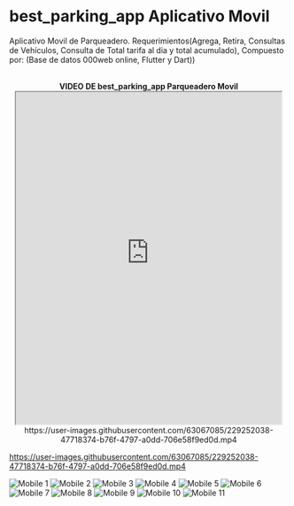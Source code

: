 # best_parking_app Aplicativo Movil

Aplicativo Movil de Parqueadero. Requerimientos(Agrega, Retira, Consultas de Vehículos, Consulta de Total tarifa al dia y total acumulado), Compuesto por: (Base de datos 000web online, Flutter y Dart))

<p align="center">
<br>
<label><b>VIDEO DE best_parking_app Parqueadero Movil</b></label>
<iframe width="480" height="600" src="https://user-images.githubusercontent.com/63067085/229252038-47718374-b76f-4797-a0dd-706e58f9ed0d.mp4"></iframe>   
<label>https://user-images.githubusercontent.com/63067085/229252038-47718374-b76f-4797-a0dd-706e58f9ed0d.mp4</label>
<br>
</p>

<div align="center">

</div>

https://user-images.githubusercontent.com/63067085/229252038-47718374-b76f-4797-a0dd-706e58f9ed0d.mp4

![Mobile 1](https://user-images.githubusercontent.com/63067085/187354251-4e6ad15c-c1f6-477b-a040-5a653aefcc84.PNG)
![Mobile 2](https://user-images.githubusercontent.com/63067085/187354255-747b2019-f4c8-4232-ab53-0f6cb92572ef.PNG)
![Mobile 3](https://user-images.githubusercontent.com/63067085/187354258-b8432b1f-0547-4458-8d0e-1fb3efa5cc61.PNG)
![Mobile 4](https://user-images.githubusercontent.com/63067085/187354260-12b57657-1f4e-4f73-bfa1-30c0deb97f79.PNG)
![Mobile 5](https://user-images.githubusercontent.com/63067085/187354262-c1c96d53-e7cc-4693-a4c3-5cc58d9e7eeb.PNG)
![Mobile 6](https://user-images.githubusercontent.com/63067085/187354266-73454b13-2f49-4984-8b58-4995ab879a87.PNG)
![Mobile 7](https://user-images.githubusercontent.com/63067085/187354268-b0750071-06ad-4872-b947-7246aee3d2f9.PNG)
![Mobile 8](https://user-images.githubusercontent.com/63067085/187354271-21748e61-29a0-440d-88ee-d56cec199b90.PNG)
![Mobile 9](https://user-images.githubusercontent.com/63067085/187354273-454fd263-2a67-40bd-9739-8dd230e40ae6.PNG)
![Mobile 10](https://user-images.githubusercontent.com/63067085/187354274-d93ed08f-9e60-4a84-98bd-1b44725aeef5.PNG)
![Mobile 11](https://user-images.githubusercontent.com/63067085/187354275-0f54bc5f-6d01-49b2-bc34-8095cd32e112.PNG)
